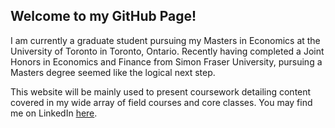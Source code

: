 ## Welcome to my GitHub Page!

I am currently a graduate student pursuing my Masters in Economics at the University of Toronto in Toronto, Ontario. Recently having completed a Joint Honors in Economics and Finance from Simon Fraser University, pursuing a Masters degree seemed like the logical next step.

This website will be mainly used to present coursework detailing content covered in my wide array of field courses and core classes. You may find me on LinkedIn [here](https://www.linkedin.com/in/gigilin0/).

